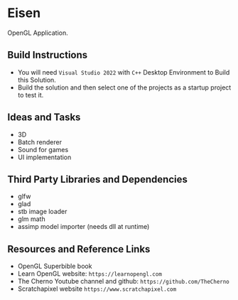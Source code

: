 # Eisen
OpenGL Application.

## Build Instructions
- You will need `Visual Studio 2022` with `C++` Desktop Environment to Build this Solution.
- Build the solution and then select one of the projects as a startup project to test it.

## Ideas and Tasks
- 3D
- Batch renderer
- Sound for games
- UI implementation

## Third Party Libraries and Dependencies
- glfw
- glad
- stb image loader
- glm math
- assimp model importer (needs dll at runtime)

## Resources and Reference Links
- OpenGL Superbible book
- Learn OpenGL website: `https://learnopengl.com`
- The Cherno Youtube channel and github: `https://github.com/TheCherno`
- Scratchapixel website `https://www.scratchapixel.com`